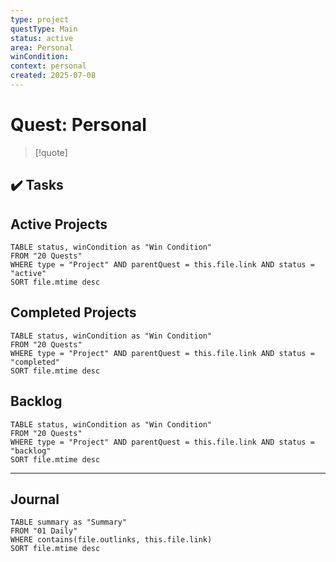 ```yaml
---
type: project
questType: Main
status: active
area: Personal
winCondition: 
context: personal
created: 2025-07-08
---
```


# Quest: Personal

> [!quote]
> 

## ✔️ Tasks



## Active Projects

```dataview
TABLE status, winCondition as "Win Condition"
FROM "20 Quests"
WHERE type = "Project" AND parentQuest = this.file.link AND status = "active"
SORT file.mtime desc
```

## Completed Projects

```dataview
TABLE status, winCondition as "Win Condition"
FROM "20 Quests"
WHERE type = "Project" AND parentQuest = this.file.link AND status = "completed"
SORT file.mtime desc
```


## Backlog

```dataview
TABLE status, winCondition as "Win Condition"
FROM "20 Quests"
WHERE type = "Project" AND parentQuest = this.file.link AND status = "backlog"
SORT file.mtime desc
```

---

## Journal

```dataview
TABLE summary as "Summary"
FROM "01 Daily"
WHERE contains(file.outlinks, this.file.link)
SORT file.mtime desc
```
